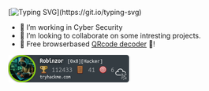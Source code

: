 [![Typing SVG](https://readme-typing-svg.demolab.com?font=Fira+Code&pause=1000&color=2BDF04&random=false&width=435&lines=Hi%2C+I+am+Robinzor!)](https://git.io/typing-svg)
- 👀 I’m working in Cyber Security
- 💞️ I’m looking to collaborate on some intresting projects.
- 📲 Free browserbased [QRcode decoder](https://robinzor.nl/qr) 🚀!

![TryHackMe Badge](https://raw.githubusercontent.com/Robinzor/tryhackme-badge-workflow/main/badge.png?version=1711055380)


